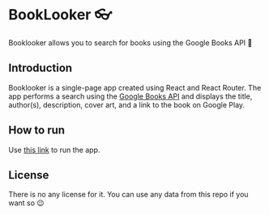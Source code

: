 # BookLooker :eyeglasses:

Booklooker allows you to search for books using the Google Books API :mag_right:

## Introduction

Booklooker is a single-page app created using React and React Router.
The app performs a search using the [Google Books API](https://developers.google.com/books) and displays the title, author(s), description, cover art, and a link to the book on Google Play.

## How to run

Use [this link](https://margaretkulinich.github.io/book-looker) to run the app.

## License

There is no any license for it. You can use any data from this repo if you want so :wink:
